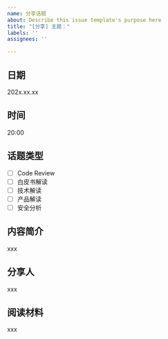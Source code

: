```yaml
---
name: 分享话题
about: Describe this issue template's purpose here
title: "[分享] 主题："
labels: ''
assignees: ''

---
```


## 日期

202x.xx.xx

## 时间

20:00

## 话题类型
- [ ] Code Review
- [ ] 白皮书解读
- [ ] 技术解读
- [ ] 产品解读
- [ ] 安全分析

## 内容简介

xxx

## 分享人

xxx

## 阅读材料

xxx